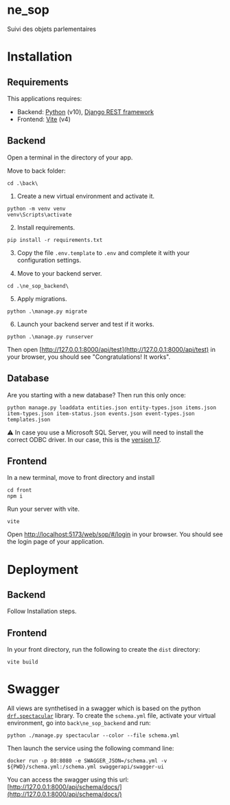 # ne_sop
Suivi des objets parlementaires

# Installation
## Requirements 
This applications requires:
* Backend: [Python](https://www.python.org/) (v10), [Django REST framework](https://www.django-rest-framework.org/)
* Frontend: [Vite](https://vitejs.dev/) (v4)

## Backend
Open a terminal in the directory of your app.

Move to back folder:
```
cd .\back\
```

1. Create a new virtual environment and activate it.

```
python -m venv venv
venv\Scripts\activate
```

2. Install requirements.
```
pip install -r requirements.txt
```

3. Copy the file `.env.template` to `.env` and complete it with your configuration settings.

4. Move to your backend server.
```
cd .\ne_sop_backend\
```

5. Apply migrations.
```
python .\manage.py migrate
```

6. Launch your backend server and test if it works.
```
python .\manage.py runserver
```
Then open [http://127.0.0.1:8000/api/test](http://127.0.0.1:8000/api/test) in your browser, you should see "Congratulations! It works".


## Database

Are you starting with a new database? Then run this only once:

```
python manage.py loaddata entities.json entity-types.json items.json item-types.json item-status.json events.json event-types.json templates.json
```

⚠️ In case you use a Microsoft SQL Server, you will need to install the correct ODBC driver. In our case, this is the [version 17](https://learn.microsoft.com/en-us/sql/connect/odbc/download-odbc-driver-for-sql-server?view=sql-server-ver16#version-17).

## Frontend

In a new terminal, move to front directory and install

```
cd front
npm i
```

Run your server with vite.

```
vite
```

Open [http://localhost:5173/web/sop/#/login](http://localhost:5173/web/sop/#/login) in your browser. You should see the login page of your application.

# Deployment

## Backend

Follow Installation steps.

## Frontend
In your front directory, run the following to create the `dist` directory:

```
vite build
```

# Swagger

All views are synthetised in a swagger which is based on the python [`drf.spectacular`](https://drf-spectacular.readthedocs.io/en/latest/index.html) library.
To create the `schema.yml` file, activate your virtual environment, go into `back\ne_sop_backend` and run:
```
python ./manage.py spectacular --color --file schema.yml
```

Then launch the service using the following command line:
```
docker run -p 80:8080 -e SWAGGER_JSON=/schema.yml -v ${PWD}/schema.yml:/schema.yml swaggerapi/swagger-ui
```

You can access the swagger using this url: [http://127.0.0.1:8000/api/schema/docs/](http://127.0.0.1:8000/api/schema/docs/)

